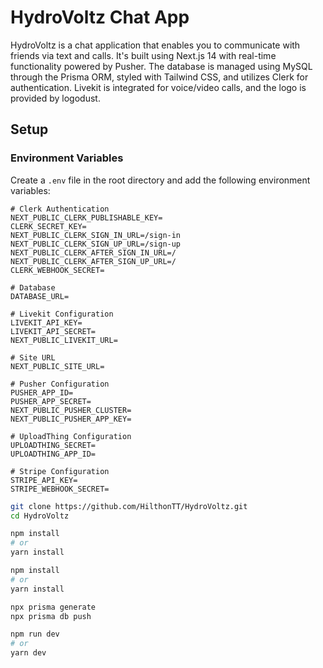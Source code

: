 # HydroVoltz Chat App

HydroVoltz is a chat application that enables you to communicate with friends via text and calls. It's built using Next.js 14 with real-time functionality powered by Pusher. The database is managed using MySQL through the Prisma ORM, styled with Tailwind CSS, and utilizes Clerk for authentication. Livekit is integrated for voice/video calls, and the logo is provided by logodust.

## Setup

### Environment Variables

Create a `.env` file in the root directory and add the following environment variables:

```plaintext
# Clerk Authentication
NEXT_PUBLIC_CLERK_PUBLISHABLE_KEY=
CLERK_SECRET_KEY=
NEXT_PUBLIC_CLERK_SIGN_IN_URL=/sign-in
NEXT_PUBLIC_CLERK_SIGN_UP_URL=/sign-up
NEXT_PUBLIC_CLERK_AFTER_SIGN_IN_URL=/
NEXT_PUBLIC_CLERK_AFTER_SIGN_UP_URL=/
CLERK_WEBHOOK_SECRET=

# Database
DATABASE_URL=

# Livekit Configuration
LIVEKIT_API_KEY=
LIVEKIT_API_SECRET=
NEXT_PUBLIC_LIVEKIT_URL=

# Site URL
NEXT_PUBLIC_SITE_URL=

# Pusher Configuration
PUSHER_APP_ID=
PUSHER_APP_SECRET=
NEXT_PUBLIC_PUSHER_CLUSTER=
NEXT_PUBLIC_PUSHER_APP_KEY=

# UploadThing Configuration
UPLOADTHING_SECRET=
UPLOADTHING_APP_ID=

# Stripe Configuration
STRIPE_API_KEY=
STRIPE_WEBHOOK_SECRET=
```

```bash
git clone https://github.com/HilthonTT/HydroVoltz.git
cd HydroVoltz
```

```bash
npm install
# or
yarn install
```

```bash
npm install
# or
yarn install
```

```bash
npx prisma generate
npx prisma db push
```

```bash
npm run dev
# or
yarn dev
```
